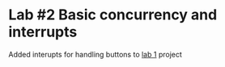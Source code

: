 # Lab #2 Basic concurrency and interrupts

Added interupts for handling buttons to [lab 1](../lab1-BasicIO/) project
